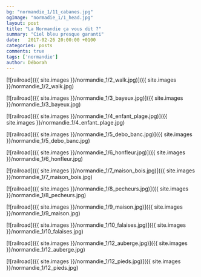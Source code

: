 ```yaml
---
bg: "normandie_1/11_cabanes.jpg"
ogImage: "normadie_1/1_head.jpg"
layout: post
title: "La Normandie ça vous dit ?"
summary: "Ciel bleu presque garanti"
date:   2017-02-26 20:00:00 +0100
categories: posts
comments: true
tags: ['normandie']
author: Déborah
---
```


[![railroad]({{ site.images }}/normandie_1/2_walk.jpg)]({{ site.images }}/normandie_1/2_walk.jpg)

[![railroad]({{ site.images }}/normandie_1/3_bayeux.jpg)]({{ site.images }}/normandie_1/3_bayeux.jpg)

[![railroad]({{ site.images }}/normandie_1/4_enfant_plage.jpg)]({{ site.images }}/normandie_1/4_enfant_plage.jpg)

[![railroad]({{ site.images }}/normandie_1/5_debo_banc.jpg)]({{ site.images }}/normandie_1/5_debo_banc.jpg)

[![railroad]({{ site.images }}/normandie_1/6_honfleur.jpg)]({{ site.images }}/normandie_1/6_honfleur.jpg)

[![railroad]({{ site.images }}/normandie_1/7_maison_bois.jpg)]({{ site.images }}/normandie_1/7_maison_bois.jpg)

[![railroad]({{ site.images }}/normandie_1/8_pecheurs.jpg)]({{ site.images }}/normandie_1/8_pecheurs.jpg)

[![railroad]({{ site.images }}/normandie_1/9_maison.jpg)]({{ site.images }}/normandie_1/9_maison.jpg)

[![railroad]({{ site.images }}/normandie_1/10_falaises.jpg)]({{ site.images }}/normandie_1/10_falaises.jpg)

[![railroad]({{ site.images }}/normandie_1/12_auberge.jpg)]({{ site.images }}/normandie_1/12_auberge.jpg)

[![railroad]({{ site.images }}/normandie_1/12_pieds.jpg)]({{ site.images }}/normandie_1/12_pieds.jpg)
